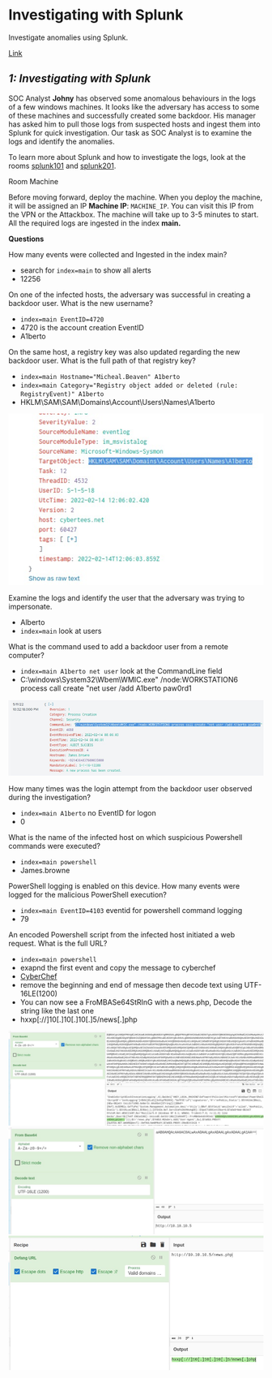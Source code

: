 # Investigating with Splunk

Investigate anomalies using Splunk.

[Link](https://tryhackme.com/room/investigatingwithsplunk)


## _**1: Investigating with Splunk**_

SOC Analyst **Johny** has observed some anomalous behaviours in the logs of a few windows machines. It looks like the adversary has access to some of these machines and successfully created some backdoor. His manager has asked him to pull those logs from suspected hosts and ingest them into Splunk for quick investigation. Our task as SOC Analyst is to examine the logs and identify the anomalies.

To learn more about Splunk and how to investigate the logs, look at the rooms [splunk101](https://tryhackme.com/room/splunk101) and [splunk201](https://tryhackme.com/room/splunk201).

Room Machine

Before moving forward, deploy the machine. When you deploy the machine, it will be assigned an IP **Machine IP**: `MACHINE_IP`. You can visit this IP from the VPN or the Attackbox. The machine will take up to 3-5 minutes to start. All the required logs are ingested in the index **main.**

**Questions**

How many events were collected and Ingested in the index main?

- search for `index=main` to show all alerts
- 12256

On one of the infected hosts, the adversary was successful in creating a backdoor user. What is the new username?

- `index=main EventID=4720` 
- 4720 is the account creation EventID
- A1berto

On the same host, a registry key was also updated regarding the new backdoor user. What is the full path of that registry key?

- `index=main Hostname="Micheal.Beaven" A1berto`
- `index=main Category="Registry object added or deleted (rule: RegistryEvent)" A1berto`
- HKLM\SAM\SAM\Domains\Account\Users\Names\A1berto 

![](2023-04-17-08-00-50.png)

Examine the logs and identify the user that the adversary was trying to impersonate.

- Alberto
- `index=main` look at users

What is the command used to add a backdoor user from a remote computer?

- `index=main A1berto net user` look at the CommandLine field
- C:\windows\System32\Wbem\WMIC.exe" /node:WORKSTATION6 process call create "net user /add A1berto paw0rd1

![](2023-04-17-08-24-40.png)

How many times was the login attempt from the backdoor user observed during the investigation?

- `index=main A1berto` no EventID for logon
- 0

What is the name of the infected host on which suspicious Powershell commands were executed?

- `index=main powershell`
- James.browne 

PowerShell logging is enabled on this device. How many events were logged for the malicious PowerShell execution?

- `index=main EventID=4103` eventid for powershell command logging
- 79

An encoded Powershell script from the infected host initiated a web request. What is the full URL?

- `index=main powershell`
- exapnd the first event and copy the message to cyberchef
- [CyberChef](https://www.google.com/url?sa=t&rct=j&q=&esrc=s&source=web&cd=&cad=rja&uact=8&ved=2ahUKEwiGk7Lo-LD-AhWPM8AKHTteCrsQFnoECA4QAQ&url=https%3A%2F%2Fgchq.github.io%2FCyberChef%2F&usg=AOvVaw3cJhXGWs_4gKkmjmhQLSNC)
- remove the beginning and end of message then decode text using UTF-16LE(1200)
- You can now see a FroMBASe64StRInG with a news.php, Decode the string like the last one
- hxxp[://]10[.]10[.]10[.]5/news[.]php

![](2023-04-17-08-48-49.png)
![](2023-04-17-08-49-10.png)
![](2023-04-17-08-52-14.png)

